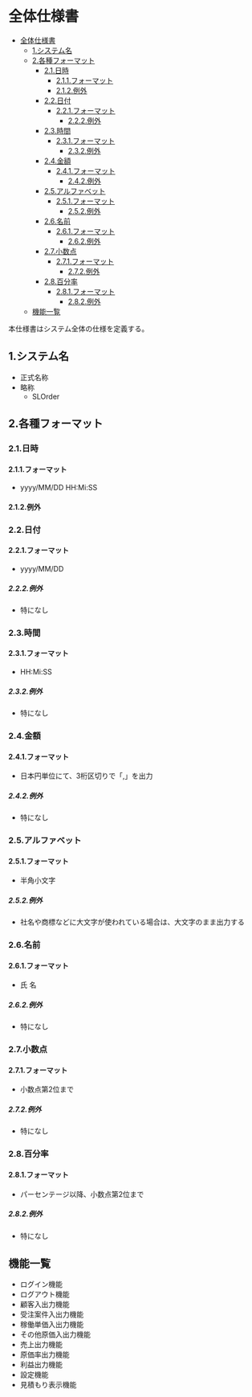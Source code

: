 # 全体仕様書

<!-- @import "[TOC]" {cmd="toc" depthFrom=1 depthTo=6 orderedList=false} -->

<!-- code_chunk_output -->

- [全体仕様書](#全体仕様書)
  - [1.システム名](#1システム名)
  - [2.各種フォーマット](#2各種フォーマット)
    - [2.1.日時](#21日時)
      - [2.1.1.フォーマット](#211フォーマット)
      - [2.1.2.例外](#212例外)
    - [2.2.日付](#22日付)
      - [2.2.1.フォーマット](#221フォーマット)
        - [2.2.2.例外](#222例外)
    - [2.3.時間](#23時間)
      - [2.3.1.フォーマット](#231フォーマット)
        - [2.3.2.例外](#232例外)
    - [2.4.金額](#24金額)
      - [2.4.1.フォーマット](#241フォーマット)
        - [2.4.2.例外](#242例外)
    - [2.5.アルファベット](#25アルファベット)
      - [2.5.1.フォーマット](#251フォーマット)
        - [2.5.2.例外](#252例外)
    - [2.6.名前](#26名前)
      - [2.6.1.フォーマット](#261フォーマット)
        - [2.6.2.例外](#262例外)
    - [2.7.小数点](#27小数点)
      - [2.7.1.フォーマット](#271フォーマット)
        - [2.7.2.例外](#272例外)
    - [2.8.百分率](#28百分率)
      - [2.8.1.フォーマット](#281フォーマット)
        - [2.8.2.例外](#282例外)
  - [機能一覧](#機能一覧)

<!-- /code_chunk_output -->

本仕様書はシステム全体の仕様を定義する。

## 1.システム名

- 正式名称
- 略称
  - SLOrder

## 2.各種フォーマット

### 2.1.日時

#### 2.1.1.フォーマット

- yyyy/MM/DD HH:Mi:SS

#### 2.1.2.例外

### 2.2.日付

#### 2.2.1.フォーマット

- yyyy/MM/DD

##### 2.2.2.例外

- 特になし

### 2.3.時間

#### 2.3.1.フォーマット

- HH:Mi:SS

##### 2.3.2.例外

- 特になし

### 2.4.金額

#### 2.4.1.フォーマット

- 日本円単位にて、3桁区切りで「,」を出力

##### 2.4.2.例外

- 特になし

### 2.5.アルファベット

#### 2.5.1.フォーマット

- 半角小文字

##### 2.5.2.例外

- 社名や商標などに大文字が使われている場合は、大文字のまま出力する

### 2.6.名前

#### 2.6.1.フォーマット

- 氏 名

##### 2.6.2.例外

- 特になし

### 2.7.小数点

#### 2.7.1.フォーマット

- 小数点第2位まで

##### 2.7.2.例外

- 特になし

### 2.8.百分率

#### 2.8.1.フォーマット

- パーセンテージ以降、小数点第2位まで

##### 2.8.2.例外

- 特になし

## 機能一覧

- ログイン機能
- ログアウト機能
- 顧客入出力機能
- 受注案件入出力機能
- 稼働単価入出力機能
- その他原価入出力機能
- 売上出力機能
- 原価率出力機能
- 利益出力機能
- 設定機能
- 見積もり表示機能
